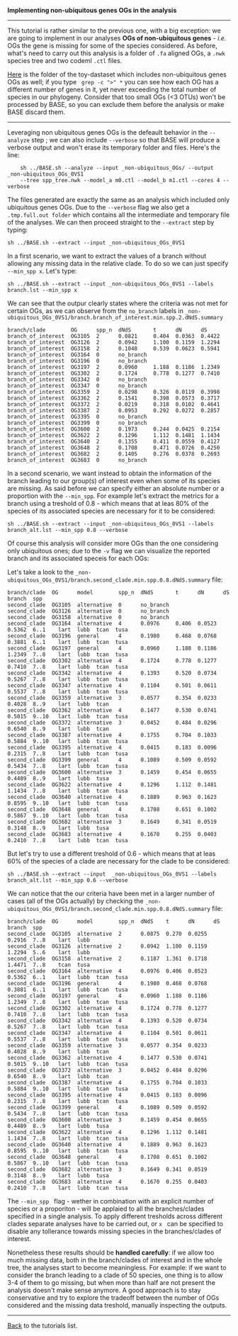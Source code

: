**Implementing non-ubiquitous genes OGs in the analysis**

---

This tutorial is rather similar to the previous one, with a big exception: 
we are going to implement in our analyses **OGs of non-ubiquitous genes** - _i.e._ OGs the gene is missing for some of the species considered.
As before, what's need to carry out this analysis is a folder of ```.fa``` aligned OGs, a ```.nwk``` species tree and two codeml ```.ctl``` files.

[Here](https://github.com/for-giobbe/BASE/tree/master/example/_non-ubiquitous_OGs) is the folder of the toy-dastaset which includes non-ubiquitous genes OGs as well; if 
you type ``` grep -c ">" *``` you can see how each OG has a different number of genes in it, yet never exceeding the total number of species in our phylogeny.
Consider that too small OGs (<3 OTUs) won't be processed by BASE, so you can exclude them before the analysis or make BASE discard them.

---

Leveraging non ubiquitous genes OGs is the defeault behavior in the ```--analyze``` step ; we can also include ```--verbose``` so that BASE will produce a verbose output
and won't erase its temporary folder and files. Here's the line:

```
	sh ../BASE.sh --analyze --input _non-ubiquitous_OGs/ --output _non-ubiquitous_OGs_0VS1 
	--tree spp_tree.nwk --model_a m0.ctl --model_b m1.ctl --cores 4 --verbose
```

The files generated are exactly the same as an analysis which included only ubiquitous genes OGs.
Due to the ```--verbose``` flag we also get a ```.tmp.full.out folder``` which contains all the intermediate and temporary file of the analyses. 
We can then proceed straight to the ```--extract``` step by typing:

```
sh ../BASE.sh --extract --input _non-ubiquitous_OGs_0VS1
```

In a first scenario, we want to extract the values of a branch without allowing any missing data in the relative clade. To do so we
can just specify ```--min_spp x```.  Let's type:

```
sh ../BASE.sh --extract --input _non-ubiquitous_OGs_0VS1 --labels branch.lst --min_spp x
```

We can see that the outpur clearly states where the criteria was not met for certain OGs, as we can observe from the ```no_branch``` labels
in ```_non-ubiquitous_OGs_0VS1/branch.branch_of_interest.min.spp.2.dNdS.summary```

```
branch/clade        OG      spp_n  dNdS       t      dN      dS
branch_of_interest  OG3105  2      0.0821     0.404  0.0363  0.4422
branch_of_interest  OG3126  2      0.0942     1.100  0.1159  1.2294
branch_of_interest  OG3158  2      0.1048     0.539  0.0623  0.5941
branch_of_interest  OG3164  0      no_branch
branch_of_interest  OG3196  0      no_branch
branch_of_interest  OG3197  2      0.0960     1.188  0.1186  1.2349
branch_of_interest  OG3302  2      0.1724     0.778  0.1277  0.7410
branch_of_interest  OG3342  0      no_branch
branch_of_interest  OG3347  0      no_branch
branch_of_interest  OG3359  2      0.0298     0.326  0.0119  0.3998
branch_of_interest  OG3362  2      0.1541     0.398  0.0573  0.3717
branch_of_interest  OG3372  2      0.0219     0.318  0.0102  0.4641
branch_of_interest  OG3387  2      0.0953     0.292  0.0272  0.2857
branch_of_interest  OG3395  0      no_branch
branch_of_interest  OG3399  0      no_branch
branch_of_interest  OG3600  2      0.1973     0.244  0.0425  0.2154
branch_of_interest  OG3622  2      0.1296     1.112  0.1481  1.1434
branch_of_interest  OG3640  2      0.1355     0.411  0.0559  0.4127
branch_of_interest  OG3648  2      0.1708     0.471  0.0726  0.4250
branch_of_interest  OG3682  2      0.1405     0.276  0.0378  0.2693
branch_of_interest  OG3683  0      no_branch
```

In a second scenario, we want instead to obtain the information of the branch leading to our group(s) of interest even when some of its species are missing.
As said before we can specify either an absolute number or a proportion with the ```--min_spp```. For example let's extract the metrics
for a branch using a treshold of 0.8 - which means that at leas 80% of the species of its associated species are necessary for it to be considered:

```
sh ../BASE.sh --extract --input _non-ubiquitous_OGs_0VS1 --labels branch_alt.lst --min_spp 0.8 --verbose
```

Of course this analysis will consider more OGs than the one considering only ubiquitous ones; due to the ```-v``` flag we can visualize the reported branch and its associated speceis for each OGs:

Let's take a look to the ```_non-ubiquitous_OGs_0VS1/branch.second_clade.min.spp.0.8.dNdS.summary``` file: 

```
branch/clade  OG      model        spp_n  dNdS       t      dN      dS      branch  spp
second_clade  OG3105  alternative  0      no_branch
second_clade  OG3126  alternative  0      no_branch
second_clade  OG3158  alternative  0      no_branch
second_clade  OG3164  alternative  4      0.0976     0.406  0.0523  0.5362  6..1    lart  lubb  tcan  tusa
second_clade  OG3196  general      4      0.1980     0.468  0.0768  0.3881  6..1    lart  lubb  tcan  tusa
second_clade  OG3197  general      4      0.0960     1.188  0.1186  1.2349  7..8    lart  lubb  tcan  tusa
second_clade  OG3302  alternative  4      0.1724     0.778  0.1277  0.7410  7..8    lart  lubb  tcan  tusa
second_clade  OG3342  alternative  4      0.1393     0.520  0.0734  0.5267  7..8    lart  lubb  tcan  tusa
second_clade  OG3347  alternative  4      0.1104     0.501  0.0611  0.5537  7..8    lart  lubb  tcan  tusa
second_clade  OG3359  alternative  3      0.0577     0.354  0.0233  0.4028  8..9    lart  lubb  tcan
second_clade  OG3362  alternative  4      0.1477     0.530  0.0741  0.5015  9..10   lart  lubb  tcan  tusa
second_clade  OG3372  alternative  3      0.0452     0.484  0.0296  0.6540  8..9    lart  lubb  tcan
second_clade  OG3387  alternative  4      0.1755     0.704  0.1033  0.5884  9..10   lart  lubb  tcan  tusa
second_clade  OG3395  alternative  4      0.0415     0.183  0.0096  0.2315  7..8    lart  lubb  tcan  tusa
second_clade  OG3399  general      4      0.1089     0.509  0.0592  0.5434  7..8    lart  lubb  tcan  tusa
second_clade  OG3600  alternative  3      0.1459     0.454  0.0655  0.4489  8..9    lart  lubb  tusa
second_clade  OG3622  alternative  4      0.1296     1.112  0.1481  1.1434  7..8    lart  lubb  tcan  tusa
second_clade  OG3640  alternative  4      0.1889     0.963  0.1623  0.8595  9..10   lart  lubb  tcan  tusa
second_clade  OG3648  general      4      0.1708     0.651  0.1002  0.5867  9..10   lart  lubb  tcan  tusa
second_clade  OG3682  alternative  3      0.1649     0.341  0.0519  0.3148  8..9    lart  lubb  tusa
second_clade  OG3683  alternative  4      0.1670     0.255  0.0403  0.2410  7..8    lart  lubb  tcan  tusa
```

But let's try to use a different treshold of 0.6 - which means that at leas 60% of the species of a clade are necessary for the clade to be considered:

```
sh ../BASE.sh --extract --input  _non-ubiquitous_OGs_0VS1 --labels branch_alt.lst --min_spp 0.6 --verbose
```

We can notice that the our criteria have been met in a larger number of cases (all of the OGs actually)
by checking the ```_non-ubiquitous_OGs_0VS1/branch.second_clade.min.spp.0.8.dNdS.summary``` file:

```
branch/clade  OG      model        spp_n  dNdS    t      dN      dS      branch  spp
second_clade  OG3105  alternative  2      0.0875  0.270  0.0255  0.2916  7..8    lart  lubb
second_clade  OG3126  alternative  2      0.0942  1.100  0.1159  1.2294  5..6    lart  lubb
second_clade  OG3158  alternative  2      0.1187  1.361  0.1718  1.4471  7..8    tcan  tusa
second_clade  OG3164  alternative  4      0.0976  0.406  0.0523  0.5362  6..1    lart  lubb  tcan  tusa
second_clade  OG3196  general      4      0.1980  0.468  0.0768  0.3881  6..1    lart  lubb  tcan  tusa
second_clade  OG3197  general      4      0.0960  1.188  0.1186  1.2349  7..8    lart  lubb  tcan  tusa
second_clade  OG3302  alternative  4      0.1724  0.778  0.1277  0.7410  7..8    lart  lubb  tcan  tusa
second_clade  OG3342  alternative  4      0.1393  0.520  0.0734  0.5267  7..8    lart  lubb  tcan  tusa
second_clade  OG3347  alternative  4      0.1104  0.501  0.0611  0.5537  7..8    lart  lubb  tcan  tusa
second_clade  OG3359  alternative  3      0.0577  0.354  0.0233  0.4028  8..9    lart  lubb  tcan
second_clade  OG3362  alternative  4      0.1477  0.530  0.0741  0.5015  9..10   lart  lubb  tcan  tusa
second_clade  OG3372  alternative  3      0.0452  0.484  0.0296  0.6540  8..9    lart  lubb  tcan
second_clade  OG3387  alternative  4      0.1755  0.704  0.1033  0.5884  9..10   lart  lubb  tcan  tusa
second_clade  OG3395  alternative  4      0.0415  0.183  0.0096  0.2315  7..8    lart  lubb  tcan  tusa
second_clade  OG3399  general      4      0.1089  0.509  0.0592  0.5434  7..8    lart  lubb  tcan  tusa
second_clade  OG3600  alternative  3      0.1459  0.454  0.0655  0.4489  8..9    lart  lubb  tusa
second_clade  OG3622  alternative  4      0.1296  1.112  0.1481  1.1434  7..8    lart  lubb  tcan  tusa
second_clade  OG3640  alternative  4      0.1889  0.963  0.1623  0.8595  9..10   lart  lubb  tcan  tusa
second_clade  OG3648  general      4      0.1708  0.651  0.1002  0.5867  9..10   lart  lubb  tcan  tusa
second_clade  OG3682  alternative  3      0.1649  0.341  0.0519  0.3148  8..9    lart  lubb  tusa
second_clade  OG3683  alternative  4      0.1670  0.255  0.0403  0.2410  7..8    lart  lubb  tcan  tusa
```

The ```--min_spp ``` flag - wether in combination with an explicit number of species or a proporiton - will be applaied to all the branches/clades specified
in a single analysis. To apply different tresholds across different clades separate analyses have to be carried out, or  ```x ``` can be specified to disable 
any tollerance towards missing species in the branches/clades of interest.

Nonetheless these results should be **handled carefully**: if we allow too much missing data, both in the branch/clades of interest and in the whole tree,
the analyses start to become meaningless. For example: if we want to consider the branch leading to a clade of 50 species, one thing is to allow 3-4 of them
to go missing, but when more than half are not present the analysis doesn't make sense anymore.
A good approach is to stay conservative and try to explore the tradeoff between the number of OGs considered and the missing data treshold,
manually inspecting the outputs.

---

[Back](https://github.com/for-giobbe/BASE/blob/master/tutorial_0.md) to the tutorials list.
